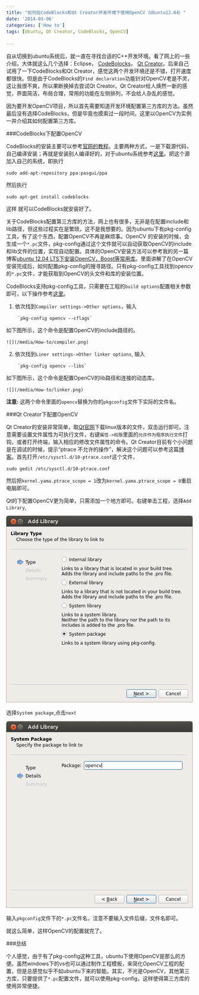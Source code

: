 ```yaml
---
title: "如何在CodeBlocks和Qt Creator开发环境下使用OpenCV（Ubuntu12.04）"
date: '2014-03-06'
categories: ['How to']
tags: [Ubuntu, Qt Creator, CodeBlocks, OpenCV]

---
```


自从切换到ubuntu系统后，就一直在寻找合适的C++开发环境。看了网上的一些介绍，大体就这么几个选择：Eclipse， [CodeBolocks]()， [Qt Creator]()。后来自己试用了一下CodeBlocks和Qt Creator，感觉这两个开发环境还是不错，打开速度都很快。但是由于CodeBlocks的`Find declaration`功能针对OpenCV老是不灵，这让我很不爽，所以果断换掉去尝试Qt Creator。Qt Creator给人焕然一新的感觉，界面简洁，布局合理，常用的功能在左侧排列，不会给人杂乱的感觉。

因为要开发OpenCV项目，所以首先需要知道开发环境配置第三方库的方法。虽然最后没有选择CodeBlocks，但是毕竟也摸索过一段时间，这里以OpenCV为实例一并介绍其如何配置第三方库。


###CodeBlocks下配置OpenCV

CodeBlocks的安装主要可以参考[官网的教程](http://www.codeblocks.org/downloads)。主要两种方式，一是下载源代码，自己编译安装；再就是安装别人编译好的，对于ubuntu系统参考[这里](https://launchpad.net/~pasgui/+archive/ppa/)。把这个源加入自己的系统，即执行
	
	sudo add-apt-repository ppa:pasgui/ppa

然后执行
	
	sudo apt-get install codeblocks 
这样 就可以CodeBlocks就安装好了。

<!-- more -->

关于CodeBlocks配置第三方库的方法，网上也有很多，无非是在配置include和lib路径，但这些过程实在是繁琐，这不是我想要的。因为ubuntu下有pkg-config工具，有了这个东西，配置OpenCV不再是麻烦事。OpenCV 的安装的时候，会生成一个`*.pc`文件，pkg-config通过这个文件就可以自动获取OpenCV的include和lib文件的位置，实现自动配置。具体的OpenCV安装方法可以参考我的另一篇博客[ubuntu 12.04 LTS下安装OpenCV，Boost等常用库](http://blog.skyoung.org/how-to/ubuntu-12-04-lts%E4%B8%8B%E5%AE%89%E8%A3%85opencv-boost%E7%AD%89%E5%B8%B8%E7%94%A8%E5%BA%93/)。里面讲解了在OpenCV安装完成后，如何配置pkg-config的搜寻路径。只有pkg-config工具找到opencv的`*.pc`文件，才能获取到OpenCV的头文件和库的安装位置。

CodeBlocks支持pkg-config工具，只需要在工程的`build options`配置相关参数即可，以下操作参考[这里](http://aravindev.blogspot.jp/2013/06/configuring-and-installing-opencv-using.html)。

1. 依次找到`Compiler settings->Other options`，输入

		`pkg-config opencv --cflags`
如下图所示，这个命令是配置OpenCV的include路径的。
 
	![](/media/How-to/compiler.png)

2. 依次找到`Liner settings->Other linker options`, 输入

		`pkg-config opencv --libs`
如下图所示，这个命令是配置OpenCV的lib路径和连接的动态库。

	![](/media/How-to/linker.png)

**注意:** 这两个命令里面的`opencv`替换为你的`pkgconfig`文件下实际的文件名。

###Qt Creator下配置OpenCV

Qt Creator的安装非常简单，取[Qt官网](http://qt-project.org/downloads)下载linux版本的文件，双击运行即可。注意需要设置文件属性为可执行文件，右键`属性->权限`里面的`允许作为程序执行文件`打钩，或者打开终端，输入相应的修改文件属性的命令。Qt Creator目前有个小问题是在调试的时候，提示“ptrace 不允许的操作”，解决这个问题可以参考这篇[博客](http://www.deder.at/wordpress/?p=307)。首先打开`/etc/sysctl.d/10-ptrace.conf`这个文件，
	
	sudo gedit /etc/sysctl.d/10-ptrace.conf

然后把`kernel.yama.ptrace_scope = 1`改为`kernel.yama.ptrace_scope = 0`重启电脑即可。

Qt的下配置OpenCV更为简单，只需添加一个地方即可。右键单击工程，选择`Add Library`,

![](/media/How-to/addlib.png)

选择`System package`,点击`next`

![](/media/How-to/package.png)

输入`pkgconfig`文件下的`*.pc`文件名，注意不要输入文件后缀，文件名即可。

就这么简单，这样OpenCV的配置就完了。

###总结

个人感觉，由于有了pkg-config这种工具，ubuntu下使用OpenCV是那么的方便。虽然windows下的vs也可以通过制作工程模板，来简化OpenCV工程的配置，但是总感觉似乎不如ubuntu下来的智能。其实，不光是OpenCV，其他第三方库，只要提供了`*.pc`配置文件，就可以使用pkg-config，这样使得第三方库的使用异常便捷。





